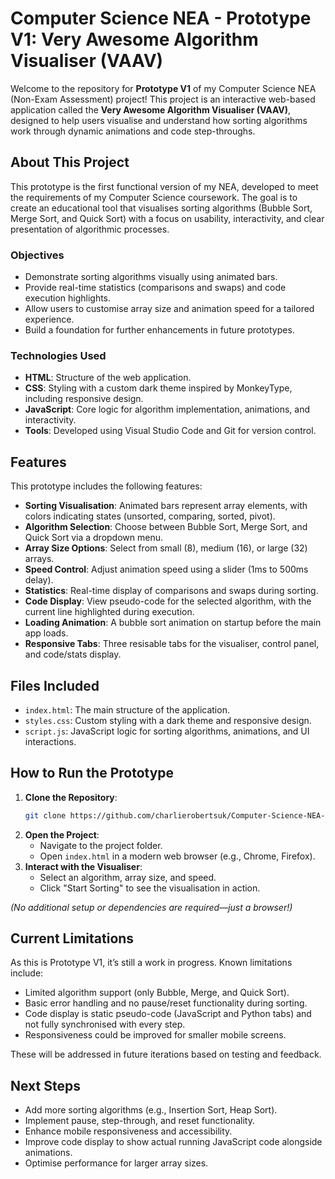 # Computer Science NEA - Prototype V1: Very Awesome Algorithm Visualiser (VAAV)

Welcome to the repository for **Prototype V1** of my Computer Science NEA (Non-Exam Assessment) project! This project is an interactive web-based application called the **Very Awesome Algorithm Visualiser (VAAV)**, designed to help users visualise and understand how sorting algorithms work through dynamic animations and code step-throughs.

## About This Project

This prototype is the first functional version of my NEA, developed to meet the requirements of my Computer Science coursework. The goal is to create an educational tool that visualises sorting algorithms (Bubble Sort, Merge Sort, and Quick Sort) with a focus on usability, interactivity, and clear presentation of algorithmic processes.

### Objectives
- Demonstrate sorting algorithms visually using animated bars.
- Provide real-time statistics (comparisons and swaps) and code execution highlights.
- Allow users to customise array size and animation speed for a tailored experience.
- Build a foundation for further enhancements in future prototypes.

### Technologies Used
- **HTML**: Structure of the web application.
- **CSS**: Styling with a custom dark theme inspired by MonkeyType, including responsive design.
- **JavaScript**: Core logic for algorithm implementation, animations, and interactivity.
- **Tools**: Developed using Visual Studio Code and Git for version control.

## Features
This prototype includes the following features:
- **Sorting Visualisation**: Animated bars represent array elements, with colors indicating states (unsorted, comparing, sorted, pivot).
- **Algorithm Selection**: Choose between Bubble Sort, Merge Sort, and Quick Sort via a dropdown menu.
- **Array Size Options**: Select from small (8), medium (16), or large (32) arrays.
- **Speed Control**: Adjust animation speed using a slider (1ms to 500ms delay).
- **Statistics**: Real-time display of comparisons and swaps during sorting.
- **Code Display**: View pseudo-code for the selected algorithm, with the current line highlighted during execution.
- **Loading Animation**: A bubble sort animation on startup before the main app loads.
- **Responsive Tabs**: Three resisable tabs for the visualiser, control panel, and code/stats display.

## Files Included
- `index.html`: The main structure of the application.
- `styles.css`: Custom styling with a dark theme and responsive design.
- `script.js`: JavaScript logic for sorting algorithms, animations, and UI interactions.

## How to Run the Prototype
1. **Clone the Repository**:
   ```bash
   git clone https://github.com/charlierobertsuk/Computer-Science-NEA-PrototypeV1.git
   ```
2. **Open the Project**:
   - Navigate to the project folder.
   - Open `index.html` in a modern web browser (e.g., Chrome, Firefox).
3. **Interact with the Visualiser**:
   - Select an algorithm, array size, and speed.
   - Click "Start Sorting" to see the visualisation in action.

*(No additional setup or dependencies are required—just a browser!)*

## Current Limitations
As this is Prototype V1, it’s still a work in progress. Known limitations include:
- Limited algorithm support (only Bubble, Merge, and Quick Sort).
- Basic error handling and no pause/reset functionality during sorting.
- Code display is static pseudo-code (JavaScript and Python tabs) and not fully synchronised with every step.
- Responsiveness could be improved for smaller mobile screens.

These will be addressed in future iterations based on testing and feedback.

## Next Steps
- Add more sorting algorithms (e.g., Insertion Sort, Heap Sort).
- Implement pause, step-through, and reset functionality.
- Enhance mobile responsiveness and accessibility.
- Improve code display to show actual running JavaScript code alongside animations.
- Optimise performance for larger array sizes.
